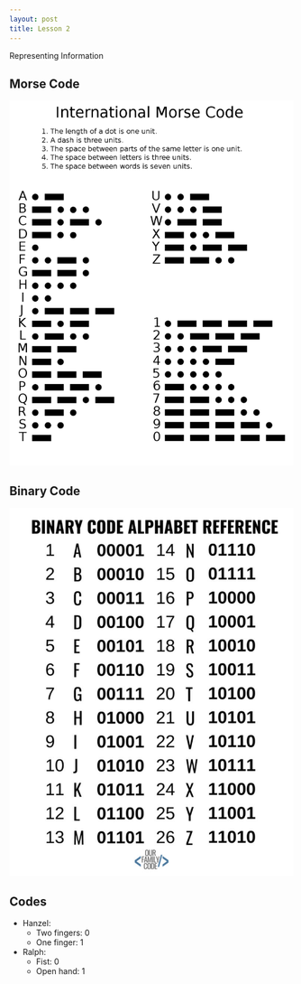 ```yaml
---
layout: post
title: Lesson 2
---
```


Representing Information

## Morse Code

![](/assets/images/2/morse_code.png)

## Binary Code

![](/assets/images/2/binary_code.png)

## Codes

- Hanzel:
  - Two fingers: 0
  - One finger: 1
- Ralph:
  - Fist: 0
  - Open hand: 1
